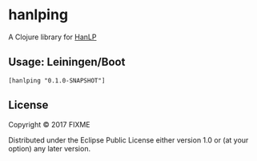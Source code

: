 # hanlping

A Clojure library for [HanLP](https://github.com/hankcs/HanLP)

## Usage: Leiningen/Boot

` [hanlping "0.1.0-SNAPSHOT"] `


## License

Copyright © 2017 FIXME

Distributed under the Eclipse Public License either version 1.0 or (at
your option) any later version.
